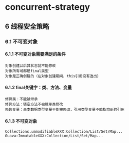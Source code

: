 # concurrent-strategy

## 6 线程安全策略
### 6.1 不可变对象

#### 6.1.1 不可变对象需要满足的条件
    对象创建以后其状态就不能修改
    对象所有域都是final类型
    对象是正确创建的（在对象创建期间，this引用没有逸出）

#### 6.1.2 final关键字：类、方法、变量
    修饰类：不能被继承
    修饰方法：锁定方法不被继承类修改
    修饰变量：基本数据类型变量不能被修改，引用类型变量不能指向新的引用

#### 6.1.3 不可变对象
    Collections.ummodifiableXXX:Collection/List/Set/Map...
    Guava:ImmutableXXX:Collection/List/Set/Map...